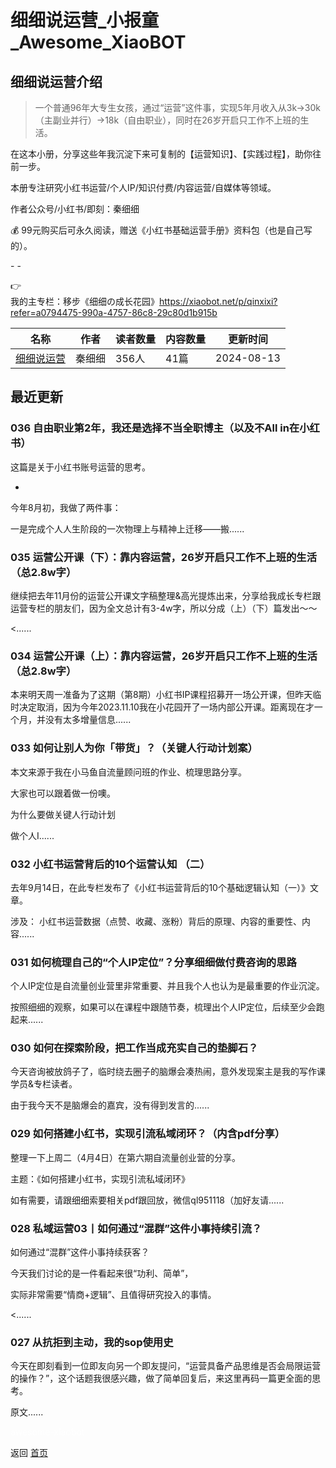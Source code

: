 # 细细说运营_小报童_Awesome_XiaoBOT

## 细细说运营介绍
> 一个普通96年大专生女孩，通过“运营”这件事，实现5年月收入从3k→30k（主副业并行）→18k（自由职业），同时在26岁开启只工作不上班的生活。    
    
在这本小册，分享这些年我沉淀下来可复制的【运营知识】、【实践过程】，助你往前一步。    
    
本册专注研究小红书运营/个人IP/知识付费/内容运营/自媒体等领域。    
    
作者公众号/小红书/即刻：秦细细    
    
💰 99元购买后可永久阅读，赠送《小红书基础运营手册》资料包（也是自己写的）。    
    
\- -    
    
👉  
我的主专栏：移步《细细の成长花园》https://xiaobot.net/p/qinxixi?refer=a0794475-990a-4757-86c8-29c80d1b915b  
  


|名称|作者|读者数量|内容数量|更新时间|
|---|---|---|---|---|
|[细细说运营](https://xiaobot.net/p/qinxixi001?refer=0b133df9-27dc-423b-8101-639049001c13)|秦细细|356人|41篇|2024-08-13|

## 最近更新
### 036 自由职业第2年，我还是选择不当全职博主（以及不All in在小红书）

这篇是关于小红书账号运营的思考。

-

今年8月初，我做了两件事：

一是完成个人人生阶段的一次物理上与精神上迁移——搬......

### 035 运营公开课（下）：靠内容运营，26岁开启只工作不上班的生活（总2.8w字）

继续把去年11月份的运营公开课文字稿整理&高光提炼出来，分享给我成长专栏跟运营专栏的朋友们，因为全文总计有3-4w字，所以分成（上）（下）篇发出～～

<......

### 034 运营公开课（上）：靠内容运营，26岁开启只工作不上班的生活（总2.8w字）

本来明天周一准备为了这期（第8期）小红书IP课程招募开一场公开课，但昨天临时决定取消，因为今年2023.11.10我在小花园开了一场内部公开课。距离现在才一个月，并没有太多增量信息......

### 033 如何让别人为你「带货」？（关键人行动计划案）

本文来源于我在小马鱼自流量顾问班的作业、梳理思路分享。

大家也可以跟着做一份噢。

为什么要做关键人行动计划

做个人I......

### 032 小红书运营背后的10个运营认知 （二）

去年9月14日，在此专栏发布了《小红书运营背后的10个基础逻辑认知（一）》文章。

涉及： 小红书运营数据（点赞、收藏、涨粉）背后的原理、内容的重要性、内容......

### 031 如何梳理自己的“个人IP定位”？分享细细做付费咨询的思路

个人IP定位是自流量创业营里非常重要、并且我个人也认为是最重要的作业沉淀。

按照细细的观察，如果可以在课程中跟随节奏，梳理出个人IP定位，后续至少会跑起来......

### 030 如何在探索阶段，把工作当成充实自己的垫脚石？

今天咨询被放鸽子了，临时绕去圈子的脑爆会凑热闹，意外发现案主是我的写作课学员&专栏读者。

由于我今天不是脑爆会的嘉宾，没有得到发言的......

### 029 如何搭建小红书，实现引流私域闭环？（内含pdf分享）

整理一下上周二（4月4日）在第六期自流量创业营的分享。

主题：《如何搭建小红书，实现引流私域闭环》

如有需要，请跟细细索要相关pdf跟回放，微信ql951118（加好友请......

### 028 私域运营03丨如何通过“混群”这件小事持续引流？

如何通过“混群”这件小事持续获客？

今天我们讨论的是一件看起来很“功利、简单”，

实际非常需要“情商+逻辑”、且值得研究投入的事情。

<......

### 027 从抗拒到主动，我的sop使用史

今天在即刻看到一位即友向另一个即友提问，“运营具备产品思维是否会局限运营的操作？”，这个话题我很感兴趣，做了简单回复后，来这里再码一篇更全面的思考。

原文......


<a href="https://github.com/Reno9527/awesome-xiaobot" style="color: white; text-decoration: none;">awesome-xiaobot</a>

返回 [首页](../README.md)
